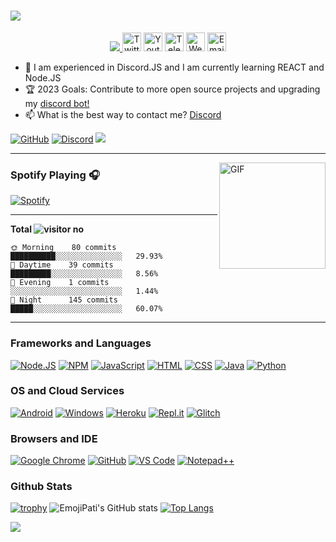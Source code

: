 <h1 aline="center">
 <a href="https://git.io/typing-svg">
  <img src="https://readme-typing-svg.herokuapp.com/?color=00ff99&lines=%22Hello+there!+%F0%9F%91%8B%F0%9F%8F%BB%22;%22I%27m+EmojiPati!%22;%22Welcome+to+My+Profile!%22;%22I%20want%20to%20be%20Full%20Stack%20Developer%22;%22I%27m%20a%20trainee%20at%20Sony.%22;%22I%20am%20an%20Open%20Sourcerer%22"/>
 </a>
</h1>

<p align="center">
    <a href="https://emojipati.xyz/">
        <img src="https://i.imgur.com/HGK8ljH.png" />
    </a>
<a href="https://twitter.com/"> <img width="30px" src="https://i.imgur.com/A03EcjB.png" title="Twitter"/></a>
<a href="https://youtube.com/@EmojiPati"> <img width="30px" src="https://i.imgur.com/vBk8Y24.png" title="Youtube"/></a>
<a href="https://t.me/"> <img width="30px" src="https://i.imgur.com/nhqMJuV.png" title="Telegram"/></a>
<a href="https://emojipati.xyz/"> <img width="30px" src="https://i.imgur.com/a8wSMUw.png" title="WebSite"/></a>
<a href="mailto: bestami355karakaya@gmail.com"> <img width="30px" src="https://i.imgur.com/HImN78P.png" title="Email"/> </a><br>
</p>

- 🌱 I am experienced in Discord.JS and I am currently learning REACT and Node.JS
- 🏆 2023 Goals: Contribute to more open source projects and upgrading my [discord bot!](https://emojipati.xyz/soon)
- 📫 What is the best way to contact me? [Discord](https://discord.com/users/407130330710147073)

[![GitHub](https://img.shields.io/badge/Github-100000?style=for-the-badge&logo=github&logoColor=white)](https://github.com/EmojiPati)
[![Discord](https://img.shields.io/badge/Discord-7289DA?style=for-the-badge&logo=discord&logoColor=white)](https://discordhub.com/profile/407130330710147073)
[![](https://img.shields.io/badge/Reddit-FF4500?style=for-the-badge&logo=reddit&logoColor=white)](https://www.reddit.com/user/Probro0110/)

---

<img align="right" alt="GIF" height="170px" src="https://media.giphy.com/media/J5B1Y8QZnzXXbLQIBu/giphy.gif" />


### Spotify Playing 🎧

[![Spotify](https://novatorem-kyzbk7wxl-bardiesel.vercel.app/api/spotify)](https://open.spotify.com/user/31jxyavqhi2wfgphdv4tlxu32lje)

---

<!--START_SECTION:waka-->
**Total ![visitor no](https://visitor-badge.glitch.me/badge?page_id=EmojiPati.EmojiPati&left_color=black&right_color=black)**

```text
🌞 Morning    80 commits    ██████████░░░░░░░░░░░░░░░   29.93% 
🌆 Daytime    39 commits    █████████░░░░░░░░░░░░░░░░   8.56% 
🌃 Evening    1 commits      ░░░░░░░░░░░░░░░░░░░░░░░░░   1.44% 
🌙 Night      145 commits     █████░░░░░░░░░░░░░░░░░░░░   60.07% 
```
<!--END_SECTION:waka-->


---

### Frameworks and Languages
[![Node.JS](https://img.shields.io/badge/Node.js-339933?style=for-the-badge&logo=nodedotjs&logoColor=white)](https://nodejs.org)
[![NPM](https://img.shields.io/badge/npm-CB3837?style=for-the-badge&logo=npm&logoColor=white)](https://npmjs.org)
[![JavaScript](https://img.shields.io/badge/JavaScript-F7DF1E?style=for-the-badge&logo=javascript&logoColor=white)](https://javascript.com)
[![HTML](https://img.shields.io/badge/HTML-E34F26?style=for-the-badge&logo=html5&logoColor=white)](https://html.spec.whatwg.org/multipage/)
[![CSS](https://img.shields.io/badge/CSS-1572B6?style=for-the-badge&logo=css3&logoColor=white)](https://w3.org/Style/CSS)
[![Java](https://img.shields.io/badge/JAVA-FF6C37?style=for-the-badge&logo=Java&logoColor=white)](https://java.com)
[![Python](https://img.shields.io/badge/Python-0000FF?&style=for-the-badge&logo=Python&logoColor=white)](https://python.org)

### OS and Cloud Services
[![Android](https://img.shields.io/badge/Android-3DDC84?style=for-the-badge&logo=android&logoColor=white)](https://android.com)
[![Windows](https://img.shields.io/badge/Windows-0078D6?style=for-the-badge&logo=windows&logoColor=white)](https://microsoft.com/windows)
[![Heroku](https://img.shields.io/badge/Heroku-430098?style=for-the-badge&logo=heroku&logoColor=white)](https://heroku.com)
[![Repl.it](https://img.shields.io/badge/replit-667881?style=for-the-badge&logo=replit&logoColor=white)](https://replit.com)
[![Glitch](https://img.shields.io/badge/Glitch-2800ff?style=for-the-badge&logo=glitch&logoColor=white)](https://glitch.com)

### Browsers and IDE
[![Google Chrome](https://img.shields.io/badge/Google_chrome-4285F4?style=for-the-badge&logo=Google-chrome&logoColor=white)](https://google.com/chrome/)
[![GitHub](https://img.shields.io/badge/Github-100000?style=for-the-badge&logo=github&logoColor=white)](https://github.com)
[![VS Code](https://img.shields.io/badge/Visual_Studio_Code-0078D4?style=for-the-badge&logo=visual%20studio%20code&logoColor=white)](https://code.visualstudio.com)
[![Notepad++](https://img.shields.io/badge/Notepad++-90E59A.svg?style=for-the-badge&logo=notepad%2B%2B&logoColor=black)](https://notepad-plus-plus.org)

### Github Stats
[![trophy](https://github-profile-trophy.vercel.app/?username=EmojiPati&theme=onedark&title=Joined2020,Commit,Followers,Repositories,Stars,PullRequest)](https://github.com/ryo-ma/github-profile-trophy)
![EmojiPati's GitHub stats](https://github-readme-stats.vercel.app/api?username=EmojiPati&show_icons=true&theme=radical)
[![Top Langs](https://github-readme-stats.vercel.app/api/top-langs/?username=EmojiPati)](https://github.com/anuraghazra/github-readme-stats)




<img src="https://imgur.com/rilHVxA.png"/> 
